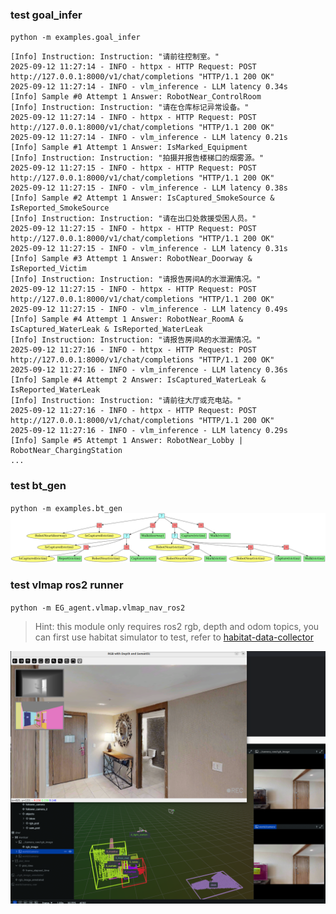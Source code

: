 ### test goal_infer
`python -m examples.goal_infer`
```shell
[Info] Instruction: Instruction: "请前往控制室。"
2025-09-12 11:27:14 - INFO - httpx - HTTP Request: POST http://127.0.0.1:8000/v1/chat/completions "HTTP/1.1 200 OK"
2025-09-12 11:27:14 - INFO - vlm_inference - LLM latency 0.34s
[Info] Sample #0 Attempt 1 Answer: RobotNear_ControlRoom
[Info] Instruction: Instruction: "请在仓库标记异常设备。"
2025-09-12 11:27:14 - INFO - httpx - HTTP Request: POST http://127.0.0.1:8000/v1/chat/completions "HTTP/1.1 200 OK"
2025-09-12 11:27:14 - INFO - vlm_inference - LLM latency 0.21s
[Info] Sample #1 Attempt 1 Answer: IsMarked_Equipment
[Info] Instruction: Instruction: "拍摄并报告楼梯口的烟雾源。"
2025-09-12 11:27:15 - INFO - httpx - HTTP Request: POST http://127.0.0.1:8000/v1/chat/completions "HTTP/1.1 200 OK"
2025-09-12 11:27:15 - INFO - vlm_inference - LLM latency 0.38s
[Info] Sample #2 Attempt 1 Answer: IsCaptured_SmokeSource & IsReported_SmokeSource
[Info] Instruction: Instruction: "请在出口处救援受困人员。"
2025-09-12 11:27:15 - INFO - httpx - HTTP Request: POST http://127.0.0.1:8000/v1/chat/completions "HTTP/1.1 200 OK"
2025-09-12 11:27:15 - INFO - vlm_inference - LLM latency 0.31s
[Info] Sample #3 Attempt 1 Answer: RobotNear_Doorway & IsReported_Victim
[Info] Instruction: Instruction: "请报告房间A的水泄漏情况。"
2025-09-12 11:27:15 - INFO - httpx - HTTP Request: POST http://127.0.0.1:8000/v1/chat/completions "HTTP/1.1 200 OK"
2025-09-12 11:27:15 - INFO - vlm_inference - LLM latency 0.49s
[Info] Sample #4 Attempt 1 Answer: RobotNear_RoomA & IsCaptured_WaterLeak & IsReported_WaterLeak
[Info] Instruction: Instruction: "请报告房间A的水泄漏情况。"
2025-09-12 11:27:16 - INFO - httpx - HTTP Request: POST http://127.0.0.1:8000/v1/chat/completions "HTTP/1.1 200 OK"
2025-09-12 11:27:16 - INFO - vlm_inference - LLM latency 0.36s
[Info] Sample #4 Attempt 2 Answer: IsCaptured_WaterLeak & IsReported_WaterLeak
[Info] Instruction: Instruction: "请前往大厅或充电站。"
2025-09-12 11:27:16 - INFO - httpx - HTTP Request: POST http://127.0.0.1:8000/v1/chat/completions "HTTP/1.1 200 OK"
2025-09-12 11:27:16 - INFO - vlm_inference - LLM latency 0.29s
[Info] Sample #5 Attempt 1 Answer: RobotNear_Lobby | RobotNear_ChargingStation
...
```


### test bt_gen
`python -m examples.bt_gen`
!['IsReported_doorway & IsCaptured_victim'](assets/behavior_tree.png) 


### test vlmap ros2 runner
`python -m EG_agent.vlmap.vlmap_nav_ros2`
> Hint: this module only requires ros2 rgb, depth and odom topics, you can first use habitat simulator to test, refer to [habitat-data-collector](https://github.com/Eku127/habitat-data-collector.git)

![vlmap_rerun_viewer](assets/vlmap_rerun_viewer.png)
